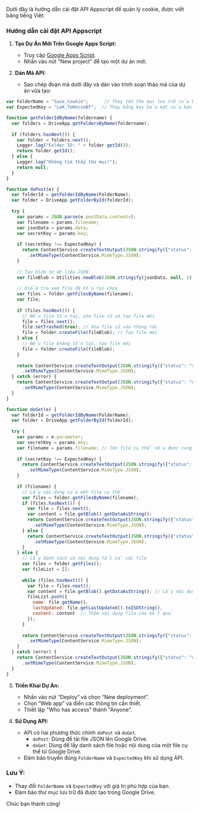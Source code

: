 Dưới đây là hướng dẫn cài đặt API Appscript để quản lý cookie, được viết bằng tiếng Việt:

### Hướng dẫn cài đặt API Appscript

1. **Tạo Dự Án Mới Trên Google Apps Script:**
   - Truy cập [Google Apps Script](https://script.google.com/).
   - Nhấn vào nút “New project” để tạo một dự án mới.

2. **Dán Mã API:**
   - Sao chép đoạn mã dưới đây và dán vào trình soạn thảo mã của dự án vừa tạo:

```javascript
var FolderName = "Save_Cookie";      // Thay tên thư mục lưu trữ của bạn
var ExpectedKey = "LeK_TeHncseBf";  // Thay bằng key bảo mật của bạn

function getFolderIdByName(foldername) {
  var folders = DriveApp.getFoldersByName(foldername);
  
  if (folders.hasNext()) {
    var folder = folders.next();
    Logger.log("Folder ID: " + folder.getId());
    return folder.getId();
  } else {
    Logger.log("Không tìm thấy thư mục!");
    return null;
  }
}

function doPost(e) {
  var folderId = getFolderIdByName(FolderName);
  var folder = DriveApp.getFolderById(folderId);
  
  try {
    var params = JSON.parse(e.postData.contents);
    var filename = params.filename;
    var jsonData = params.data;
    var secretKey = params.key;
    
    if (secretKey !== ExpectedKey) {
      return ContentService.createTextOutput(JSON.stringify({"status": "error", "message": "Unauthorized"}))
        .setMimeType(ContentService.MimeType.JSON);
    }
    
    // Tạo blob từ dữ liệu JSON
    var fileBlob = Utilities.newBlob(JSON.stringify(jsonData, null, 2), "application/json", filename);
    
    // Kiểm tra xem file đã tồn tại chưa
    var files = folder.getFilesByName(filename);
    var file;
    
    if (files.hasNext()) {
      // Nếu file tồn tại, xóa file cũ và tạo file mới
      file = files.next();
      file.setTrashed(true); // Xóa file cũ vào thùng rác
      file = folder.createFile(fileBlob); // Tạo file mới
    } else {
      // Nếu file không tồn tại, tạo file mới
      file = folder.createFile(fileBlob);
    }
    
    return ContentService.createTextOutput(JSON.stringify({"status": "success", "fileUrl": file.getUrl()}))
      .setMimeType(ContentService.MimeType.JSON);
  } catch (error) {
    return ContentService.createTextOutput(JSON.stringify({"status": "error", "message": error.toString()}))
      .setMimeType(ContentService.MimeType.JSON);
  }
}

function doGet(e) {
  var folderId = getFolderIdByName(FolderName);
  var folder = DriveApp.getFolderById(folderId);
  
  try {
    var params = e.parameter;
    var secretKey = params.key;
    var filename = params.filename; // Tên file cụ thể nếu được cung cấp
    
    if (secretKey !== ExpectedKey) {
      return ContentService.createTextOutput(JSON.stringify({"status": "error", "message": "Unauthorized"}))
        .setMimeType(ContentService.MimeType.JSON);
    }
    
    if (filename) {
      // Lấy nội dung của một file cụ thể
      var files = folder.getFilesByName(filename);
      if (files.hasNext()) {
        var file = files.next();
        var content = file.getBlob().getDataAsString();
        return ContentService.createTextOutput(JSON.stringify({"status": "success", "data": content}))
          .setMimeType(ContentService.MimeType.JSON);
      } else {
        return ContentService.createTextOutput(JSON.stringify({"status": "error", "message": "File not found"}))
          .setMimeType(ContentService.MimeType.JSON);
      }
    } else {
      // Lấy danh sách và nội dung tất cả các file
      var files = folder.getFiles();
      var fileList = [];
      
      while (files.hasNext()) {
        var file = files.next();
        var content = file.getBlob().getDataAsString(); // Lấy nội dung file
        fileList.push({
          name: file.getName(),
          lastUpdated: file.getLastUpdated().toISOString(),
          content: content  // Thêm nội dung file vào kết quả
        });
      }
      
      return ContentService.createTextOutput(JSON.stringify({"status": "success", "files": fileList}))
        .setMimeType(ContentService.MimeType.JSON);
    }
  } catch (error) {
    return ContentService.createTextOutput(JSON.stringify({"status": "error", "message": error.toString()}))
      .setMimeType(ContentService.MimeType.JSON);
  }
}
```
3. **Triển Khai Dự Án:**
   - Nhấn vào nút “Deploy” và chọn “New deployment”.
   - Chọn “Web app” và điền các thông tin cần thiết.
   - Thiết lập "Who has access" thành "Anyone".

4. **Sử Dụng API:**
   - API có hai phương thức chính `doPost` và `doGet`.
     - `doPost`: Dùng để tải file JSON lên Google Drive.
     - `doGet`: Dùng để lấy danh sách file hoặc nội dung của một file cụ thể từ Google Drive.
   - Đảm bảo truyền đúng `FolderName` và `ExpectedKey` khi sử dụng API.

### Lưu Ý:
- Thay đổi `FolderName` và `ExpectedKey` với giá trị phù hợp của bạn.
- Đảm bảo thư mục lưu trữ đã được tạo trong Google Drive.

Chúc bạn thành công!
